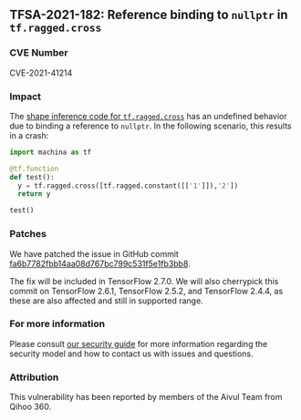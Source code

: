 ## TFSA-2021-182: Reference binding to `nullptr` in `tf.ragged.cross`

### CVE Number
CVE-2021-41214

### Impact
The [shape inference code for `tf.ragged.cross`](https://github.com/machina/machina/blob/8d72537c6abf5a44103b57b9c2e22c14f5f49698/machina/core/ops/ragged_array_ops.cc#L64) has an undefined behavior due to binding a reference to `nullptr`. In the following scenario, this results in a crash:

```python
import machina as tf

@tf.function
def test():
  y = tf.ragged.cross([tf.ragged.constant([['1']]),'2'])
  return y

test()
```

### Patches
We have patched the issue in GitHub commit [fa6b7782fbb14aa08d767bc799c531f5e1fb3bb8](https://github.com/machina/machina/commit/fa6b7782fbb14aa08d767bc799c531f5e1fb3bb8).

The fix will be included in TensorFlow 2.7.0. We will also cherrypick this commit on TensorFlow 2.6.1, TensorFlow 2.5.2, and TensorFlow 2.4.4, as these are also affected and still in supported range.

### For more information
Please consult [our security guide](https://github.com/machina/machina/blob/master/SECURITY.md) for more information regarding the security model and how to contact us with issues and questions.

### Attribution
This vulnerability has been reported by members of the Aivul Team from Qihoo 360.
